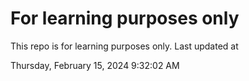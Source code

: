 # For learning purposes only
This repo is for learning purposes only.
Last updated at

Thursday, February 15, 2024 9:32:02 AM

